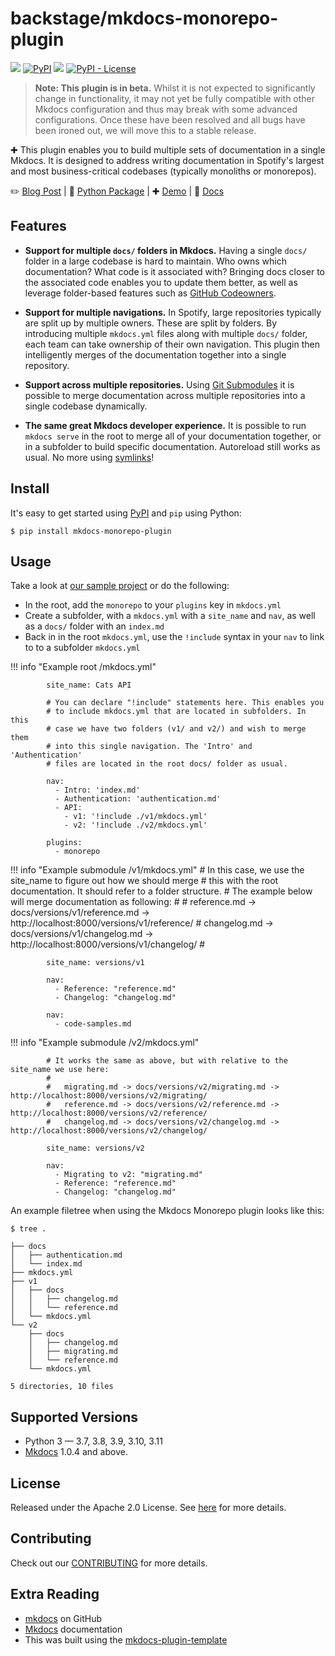 # backstage/mkdocs-monorepo-plugin

[![](https://github.com/backstage/mkdocs-monorepo-plugin/workflows/Build%2C%20Test%20%26%20Deploy/badge.svg)](https://github.com/backstage/mkdocs-monorepo-plugin/actions)
[![PyPI](https://img.shields.io/pypi/v/mkdocs-monorepo-plugin)](https://pypi.org/project/mkdocs-monorepo-plugin/)
![](https://img.shields.io/badge/lifecycle-beta-509bf5.svg)
[![PyPI - License](https://img.shields.io/pypi/l/mkdocs-monorepo-plugin)](LICENSE)

> **Note: This plugin is in beta.** Whilst it is not expected to significantly change in functionality, it may not yet be fully compatible with other Mkdocs configuration and thus may break with some advanced configurations. Once these have been resolved and all bugs have been ironed out, we will move this to a stable release.

✚ This plugin enables you to build multiple sets of documentation in a single Mkdocs. It is designed to address writing documentation in Spotify's largest and most business-critical codebases (typically monoliths or monorepos).

✏️ [Blog Post](https://labs.spotify.com/2019/10/01/solving-documentation-for-monoliths-and-monorepos/) | 🐍 [Python Package](https://pypi.org/project/mkdocs-monorepo-plugin/) | ✚ [Demo](https://spotify.github.io/mkdocs-monorepo-plugin/monorepo-example/) | 📕 [Docs](https://spotify.github.io/mkdocs-monorepo-plugin/)

## Features

- **Support for multiple `docs/` folders in Mkdocs.** Having a single `docs/` folder in a large codebase is hard to maintain. Who owns which documentation? What code is it associated with? Bringing docs closer to the associated code enables you to update them better, as well as leverage folder-based features such as [GitHub Codeowners].

- **Support for multiple navigations.** In Spotify, large repositories typically are split up by multiple owners. These are split by folders. By introducing multiple `mkdocs.yml` files along with multiple `docs/` folder, each team can take ownership of their own navigation. This plugin then intelligently merges of the documentation together into a single repository.

- **Support across multiple repositories.** Using [Git Submodules](https://git-scm.com/book/en/v2/Git-Tools-Submodules) it is possible to merge documentation across multiple repositories into a single codebase dynamically.

- **The same great Mkdocs developer experience.** It is possible to run `mkdocs serve` in the root to merge all of your documentation together, or in a subfolder to build specific documentation. Autoreload still works as usual. No more using [symlinks](https://devdojo.com/tutorials/what-is-a-symlink)!

## Install

It's easy to get started using [PyPI] and `pip` using Python:

```terminal
$ pip install mkdocs-monorepo-plugin
```

## Usage

Take a look at [our sample project](https://github.com/backstage/mkdocs-monorepo-plugin/tree/master/sample-docs) or do the following:

- In the root, add the `monorepo` to your `plugins` key in `mkdocs.yml`
- Create a subfolder, with a `mkdocs.yml` with a `site_name` and `nav`, as well as a `docs/` folder with an `index.md`
- Back in in the root `mkdocs.yml`, use the `!include` syntax in your `nav` to link to to a subfolder `mkdocs.yml`

!!! info "Example root /mkdocs.yml"
            
            site_name: Cats API

            # You can declare "!include" statements here. This enables you
            # to include mkdocs.yml that are located in subfolders. In this
            # case we have two folders (v1/ and v2/) and wish to merge them
            # into this single navigation. The 'Intro' and 'Authentication'
            # files are located in the root docs/ folder as usual.

            nav:
              - Intro: 'index.md'
              - Authentication: 'authentication.md'
              - API:
                - v1: '!include ./v1/mkdocs.yml'
                - v2: '!include ./v2/mkdocs.yml'

            plugins:
              - monorepo

!!! info "Example submodule /v1/mkdocs.yml"
            # In this case, we use the site_name to figure out how we should merge
            # this with the root documentation. It should refer to a folder structure.
            # The example below will merge documentation as following:
            #
            #   reference.md -> docs/versions/v1/reference.md -> http://localhost:8000/versions/v1/reference/
            #   changelog.md -> docs/versions/v1/changelog.md -> http://localhost:8000/versions/v1/changelog/
            #

            site_name: versions/v1

            nav:
              - Reference: "reference.md"
              - Changelog: "changelog.md"
            
            nav:
              - code-samples.md

!!! info "Example submodule /v2/mkdocs.yml"
            
            # It works the same as above, but with relative to the site_name we use here:
            #
            #   migrating.md -> docs/versions/v2/migrating.md -> http://localhost:8000/versions/v2/migrating/
            #   reference.md -> docs/versions/v2/reference.md -> http://localhost:8000/versions/v2/reference/
            #   changelog.md -> docs/versions/v2/changelog.md -> http://localhost:8000/versions/v2/changelog/

            site_name: versions/v2

            nav:
              - Migrating to v2: "migrating.md"
              - Reference: "reference.md"
              - Changelog: "changelog.md"

An example filetree when using the Mkdocs Monorepo plugin looks like this:

```terminal
$ tree .

├── docs
│   ├── authentication.md
│   └── index.md
├── mkdocs.yml
├── v1
│   ├── docs
│   │   ├── changelog.md
│   │   └── reference.md
│   └── mkdocs.yml
└── v2
    ├── docs
    │   ├── changelog.md
    │   ├── migrating.md
    │   └── reference.md
    └── mkdocs.yml

5 directories, 10 files
```

## Supported Versions

- Python 3 &mdash; 3.7, 3.8, 3.9, 3.10, 3.11
- [Mkdocs] 1.0.4 and above.

## License

Released under the Apache 2.0 License. See [here](https://github.com/backstage/mkdocs-monorepo-plugin/blob/master/LICENSE) for more details.

## Contributing

Check out our [CONTRIBUTING](./CONTRIBUTING.md) for more details.

## Extra Reading

- [mkdocs][mkdocs/mkdocs] on GitHub
- [Mkdocs] documentation
- This was built using the [mkdocs-plugin-template]

[mkdocs/mkdocs]: https://github.com/mkdocs/mkdocs
[mkdocs-plugin-template]: https://github.com/byrnereese/mkdocs-plugin-template
[pypi]: https://pypi.org
[mkdocs]: https://www.mkdocs.org
[github codeowners]: https://help.github.com/en/articles/about-code-owners
